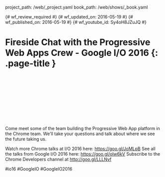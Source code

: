 project_path: /web/_project.yaml
book_path: /web/shows/_book.yaml

{# wf_review_required #}
{# wf_updated_on: 2016-05-19 #}
{# wf_published_on: 2016-05-19 #}
{# wf_youtube_id: Sy4oH8JZuJQ #}

# Fireside Chat with the Progressive Web Apps Crew - Google I/O 2016 {: .page-title }


<div class="video-wrapper">
  <iframe class="devsite-embedded-youtube-video" data-video-id="Sy4oH8JZuJQ"
          data-autohide="1" data-showinfo="0" frameborder="0" allowfullscreen>
  </iframe>
</div>


Come meet some of the team building the Progressive Web App platform in the Chrome team.  We'll take your questions and talk about where we see the future taking us.

Watch more Chrome talks at I/O 2016 here: https://goo.gl/JoMLpB 
See all the talks from Google I/O 2016 here: https://goo.gl/olw6kV
Subscribe to the Chrome Developers channel at http://goo.gl/LLLNvf 

#io16 #GoogleIO #GoogleIO2016
